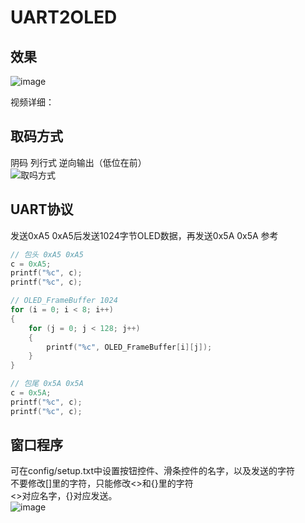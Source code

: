 # UART2OLED
## 效果
![image](https://github.com/Lv129/Tool/assets/48917882/c6a7a032-944e-402d-86ef-6cbe7a674b55)

视频详细：

## 取码方式
阴码 列行式 逆向输出（低位在前）<br/>
![取吗方式](https://github.com/Lv129/Tool/assets/48917882/32994842-ef2d-4ba8-9d32-7a3bdceaa254)

## UART协议
发送0xA5 0xA5后发送1024字节OLED数据，再发送0x5A 0x5A
参考
```c
// 包头 0xA5 0xA5
c = 0xA5;
printf("%c", c);
printf("%c", c);

// OLED_FrameBuffer 1024
for (i = 0; i < 8; i++)
{
    for (j = 0; j < 128; j++)
    {
        printf("%c", OLED_FrameBuffer[i][j]);
    }
}

// 包尾 0x5A 0x5A
c = 0x5A;
printf("%c", c);
printf("%c", c);
```

## 窗口程序
可在config/setup.txt中设置按钮控件、滑条控件的名字，以及发送的字符<br/>
不要修改[]里的字符，只能修改<>和{}里的字符<br/>
<>对应名字，{}对应发送。<br/>
![image](https://github.com/Lv129/Tool/assets/48917882/a0473f7d-c447-41c4-9a56-9066d2f25044)
